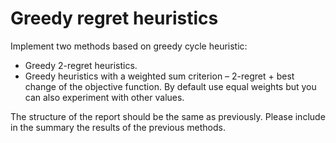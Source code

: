 # Greedy regret heuristics

Implement two methods based on greedy cycle heuristic:

- Greedy 2-regret heuristics.
- Greedy heuristics with a weighted sum criterion – 2-regret + best change of
  the objective function. By default use equal weights but you can also
  experiment with other values.

The structure of the report should be the same as previously. Please include in
the summary the results of the previous methods.
